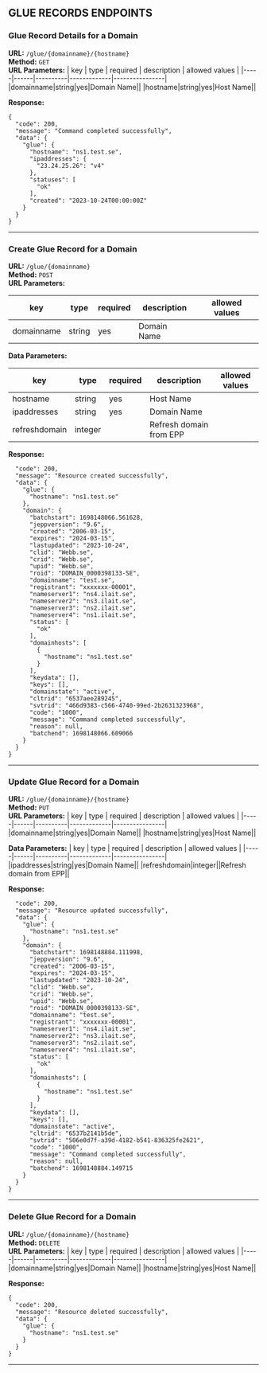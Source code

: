 ## GLUE RECORDS ENDPOINTS

### Glue Record Details for a Domain
**URL:** `/glue/{domainname}/{hostname}`  
**Method:** `GET`  
**URL Parameters:**
| key | type | required | description | allowed values |
|-----|------|----------|-------------|----------------|
|domainname|string|yes|Domain Name||
|hostname|string|yes|Host Name||


**Response:**
```
{
  "code": 200,
  "message": "Command completed successfully",
  "data": {
    "glue": {
      "hostname": "ns1.test.se",
      "ipaddresses": {
        "23.24.25.26": "v4"
      },
      "statuses": [
        "ok"
      ],
      "created": "2023-10-24T00:00:00Z"
    }
  }
}
```

---

### Create Glue Record for a Domain
**URL:** `/glue/{domainname}`  
**Method:** `POST`  
**URL Parameters:**

| key | type | required | description | allowed values |
|-----|------|----------|-------------|----------------|
|domainname|string|yes|Domain Name||

**Data Parameters:**

| key | type | required | description | allowed values |
|-----|------|----------|-------------|----------------|
|hostname|string|yes|Host Name||
|ipaddresses|string|yes|Domain Name||
|refreshdomain|integer||Refresh domain from EPP||


**Response:**
```{
  "code": 200,
  "message": "Resource created successfully",
  "data": {
    "glue": {
      "hostname": "ns1.test.se"
    },
    "domain": {
      "batchstart": 1698148066.561628,
      "jeppversion": "9.6",
      "created": "2006-03-15",
      "expires": "2024-03-15",
      "lastupdated": "2023-10-24",
      "clid": "Webb.se",
      "crid": "Webb.se",
      "upid": "Webb.se",
      "roid": "DOMAIN_0000398133-SE",
      "domainname": "test.se",
      "registrant": "xxxxxxx-00001",
      "nameserver1": "ns4.ilait.se",
      "nameserver2": "ns3.ilait.se",
      "nameserver3": "ns2.ilait.se",
      "nameserver4": "ns1.ilait.se",
      "status": [
        "ok"
      ],
      "domainhosts": [
        {
          "hostname": "ns1.test.se"
        }
      ],
      "keydata": [],
      "keys": [],
      "domainstate": "active",
      "cltrid": "6537aee289245",
      "svtrid": "466d9383-c566-4740-99ed-2b2631323968",
      "code": "1000",
      "message": "Command completed successfully",
      "reason": null,
      "batchend": 1698148066.609066
    }
  }
}
```

---

### Update Glue Record for a Domain
**URL:** `/glue/{domainname}/{hostname}`  
**Method:** `PUT`  
**URL Parameters:**
| key | type | required | description | allowed values |
|-----|------|----------|-------------|----------------|
|domainname|string|yes|Domain Name||
|hostname|string|yes|Host Name||


**Data Parameters:**
| key | type | required | description | allowed values |
|-----|------|----------|-------------|----------------|
|ipaddresses|string|yes|Domain Name||
|refreshdomain|integer||Refresh domain from EPP||

**Response:**
```{
  "code": 200,
  "message": "Resource updated successfully",
  "data": {
    "glue": {
      "hostname": "ns1.test.se"
    },
    "domain": {
      "batchstart": 1698148884.111998,
      "jeppversion": "9.6",
      "created": "2006-03-15",
      "expires": "2024-03-15",
      "lastupdated": "2023-10-24",
      "clid": "Webb.se",
      "crid": "Webb.se",
      "upid": "Webb.se",
      "roid": "DOMAIN_0000398133-SE",
      "domainname": "test.se",
      "registrant": "xxxxxxx-00001",
      "nameserver1": "ns4.ilait.se",
      "nameserver2": "ns3.ilait.se",
      "nameserver3": "ns2.ilait.se",
      "nameserver4": "ns1.ilait.se",
      "status": [
        "ok"
      ],
      "domainhosts": [
        {
          "hostname": "ns1.test.se"
        }
      ],
      "keydata": [],
      "keys": [],
      "domainstate": "active",
      "cltrid": "6537b2141b5de",
      "svtrid": "506e0d7f-a39d-4182-b541-836325fe2621",
      "code": "1000",
      "message": "Command completed successfully",
      "reason": null,
      "batchend": 1698148884.149715
    }
  }
}
```

---

### Delete Glue Record for a Domain
**URL:** `/glue/{domainname}/{hostname}`  
**Method:** `DELETE`  
**URL Parameters:**
| key | type | required | description | allowed values |
|-----|------|----------|-------------|----------------|
|domainname|string|yes|Domain Name||
|hostname|string|yes|Host Name||


**Response:**
```
{
  "code": 200,
  "message": "Resource deleted successfully",
  "data": {
    "glue": {
      "hostname": "ns1.test.se"
    }
  }
}
```
---

